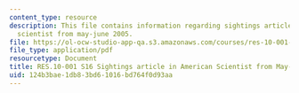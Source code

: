 ```yaml
---
content_type: resource
description: This file contains information regarding sightings article in american
  scientist from may-june 2005.
file: https://ol-ocw-studio-app-qa.s3.amazonaws.com/courses/res-10-001-making-science-and-engineering-pictures-a-practical-guide-to-presenting-your-work-spring-2016/124b3bae1db83bd61016bd764f0d93aa_MITRES_10_001S16_MayJune05.pdf
file_type: application/pdf
resourcetype: Document
title: RES.10-001 S16 Sightings article in American Scientist from May-June 2005
uid: 124b3bae-1db8-3bd6-1016-bd764f0d93aa
---
```

